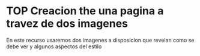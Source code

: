 # TOP Creacion the una pagina a travez de dos imagenes
En este recurso usaremos dos imagenes a disposicion que revelan como se debe ver y algunos aspectos del estilo
 
